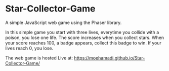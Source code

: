 # Star-Collector-Game
A simple JavaScript web game using the Phaser library. 

In this simple game you start with three lives, everytime you collide with a poison, you lose one life. The score increases when you collect stars. When your score reaches 100, a badge appears, collect this badge to win. If your lives reach 0, you lose.

The web game is hosted Live at: https://moehamadi.github.io/Star-Collector-Game/ 
